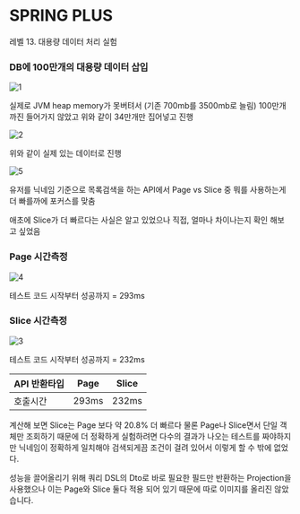 # SPRING PLUS
레벨 13. 대용량 데이터 처리 실험

### DB에 100만개의 대용량 데이터 삽입
![1](https://github.com/user-attachments/assets/743bb86b-3a7c-4a02-a75b-ce9e75b2e1e1)

실제로 JVM heap memory가 못버텨서 (기존 700mb를 3500mb로 늘림) 100만개까진 들어가지 않았고 위와 같이 34만개만 집어넣고 진행

![2](https://github.com/user-attachments/assets/b0647ec9-f6dc-44ed-86b3-eff8bfc4cff4)

위와 같이 실제 있는 데이터로 진행


![5](https://github.com/user-attachments/assets/3e62979f-6594-40d4-b37d-b49149f7b7c2)

유저를 닉네임 기준으로 목록검색을 하는 API에서 Page vs Slice 중 뭐를 사용하는게 더 빠를까에 포커스를 맞춤

애초에 Slice가 더 빠르다는 사실은 알고 있었으나 직접, 얼마나 차이나는지 확인 해보고 싶었음


### Page 시간측정 
![4](https://github.com/user-attachments/assets/7e372970-94d8-442c-9b7f-37c0960c36df)

테스트 코드 시작부터 성공까지 = 293ms


### Slice 시간측정
![3](https://github.com/user-attachments/assets/90b8ad2a-14ac-45a5-8a0f-c75f2cd99180)

테스트 코드 시작부터 성공까지 = 232ms


| API 반환타입 | Page  | Slice |
|----------|-------|-------|
| 호출시간     | 293ms | 232ms |

계산해 보면 Slice는 Page 보다 약 20.8% 더 빠르다
물론 Page나 Slice면서 단일 객체만 조회하기 때문에 더 정확하게 실험하려면 다수의 결과가 나오는 테스트를 짜야하지만
닉네임이 정확하게 일치해야 검색되게끔 조건이 걸려 있어서 이렇게 할 수 밖에 없었다.

성능을 끌어올리기 위해 쿼리 DSL의 Dto로 바로 필요한 필드만 반환하는 Projection을 사용했으나 이는 Page와 Slice 둘다 적용 되어 있기 때문에
따로 이미지를 올리진 않았습니다.
